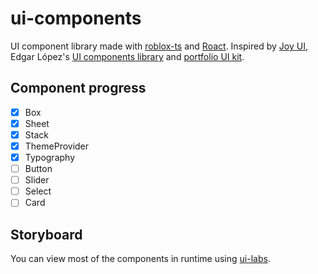# ui-components

UI component library made with [roblox-ts](https://roblox-ts.com/) and [Roact](https://github.com/Roblox/react-lua).
Inspired by [Joy UI](https://mui.com/joy-ui), Edgar López's [UI components library](https://www.figma.com/community/file/945880487009800014) and [portfolio UI kit](https://www.figma.com/community/file/951948937037406468).

## Component progress

- [x] Box
- [x] Sheet
- [x] Stack
- [x] ThemeProvider
- [x] Typography
- [ ] Button
- [ ] Slider
- [ ] Select
- [ ] Card

## Storyboard

You can view most of the components in runtime using [ui-labs](https://github.com/PepeElToro41/ui-labs).
